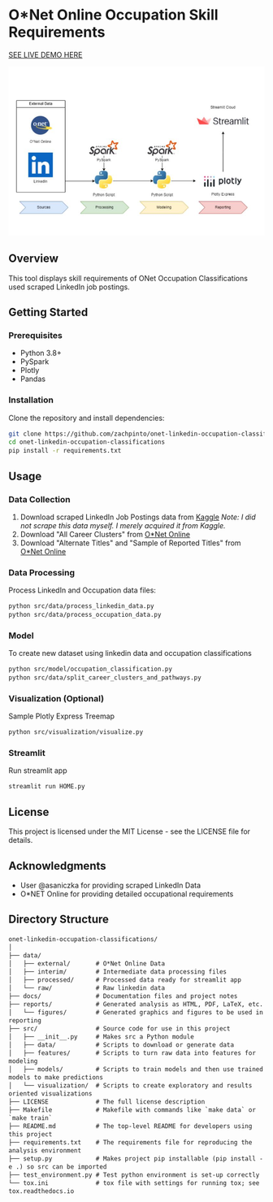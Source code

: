 # O*Net Online Occupation Skill Requirements 

[SEE LIVE DEMO HERE](https://job-skills.streamlit.app/)

![img.png](img.png)

## Overview
This tool displays skill requirements of ONet Occupation Classifications used scraped LinkedIn job postings.

## Getting Started
### Prerequisites
- Python 3.8+
- PySpark
- Plotly
- Pandas

### Installation
Clone the repository and install dependencies:

```bash
git clone https://github.com/zachpinto/onet-linkedin-occupation-classifications.git
cd onet-linkedin-occupation-classifications
pip install -r requirements.txt
```

## Usage

### Data Collection
1. Download scraped LinkedIn Job Postings data from [Kaggle](https://www.kaggle.com/datasets/asaniczka/1-3m-linkedin-jobs-and-skills-2024) *Note: I did not scrape this data myself. I merely acquired it from Kaggle.*
2. Download "All Career Clusters" from [O*Net Online](https://www.onetonline.org/find/career?c=0)
3. Download "Alternate Titles" and "Sample of Reported Titles" from [O*Net Online](https://www.onetcenter.org/database.html#occ)

### Data Processing
Process LinkedIn and Occupation data files:
```bash
python src/data/process_linkedin_data.py
python src/data/process_occupation_data.py
```

### Model
To create new dataset using linkedin data and occupation classifications
```bash
python src/model/occupation_classification.py
python src/data/split_career_clusters_and_pathways.py
```

### Visualization (Optional)
Sample Plotly Express Treemap
```bash
python src/visualization/visualize.py
```

### Streamlit
Run streamlit app
```bash
streamlit run HOME.py
```

###
## License
This project is licensed under the MIT License - see the LICENSE file for details.

## Acknowledgments
- User @asaniczka for providing scraped LinkedIn Data
- O*NET Online for providing detailed occupational requirements 

## Directory Structure

```plaintext
onet-linkedin-occupation-classifications/
│
├── data/
│   ├── external/       # O*Net Online Data
│   ├── interim/        # Intermediate data processing files
│   ├── processed/      # Processed data ready for streamlit app
│   └── raw/            # Raw linkedin data
├── docs/               # Documentation files and project notes
├── reports/            # Generated analysis as HTML, PDF, LaTeX, etc.
│   └── figures/        # Generated graphics and figures to be used in reporting
├── src/                # Source code for use in this project
│   ├── __init__.py     # Makes src a Python module
│   ├── data/           # Scripts to download or generate data
│   ├── features/       # Scripts to turn raw data into features for modeling
│   ├── models/         # Scripts to train models and then use trained models to make predictions
│   └── visualization/  # Scripts to create exploratory and results oriented visualizations
├── LICENSE             # The full license description
├── Makefile            # Makefile with commands like `make data` or `make train`
├── README.md           # The top-level README for developers using this project
├── requirements.txt    # The requirements file for reproducing the analysis environment
├── setup.py            # Makes project pip installable (pip install -e .) so src can be imported
├── test_environment.py # Test python environment is set-up correctly
└── tox.ini             # tox file with settings for running tox; see tox.readthedocs.io

